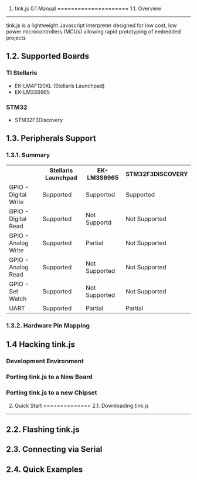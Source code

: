 1. tink.js 0.1 Manual
=====================
1.1. Overview
-------------
tink.js is a lightweight Javascript interpreter designed for low cost, low power
microcontrollers (MCUs) allowing rapid prototyping of embedded projects

1.2. Supported Boards
------------------------
### TI Stellaris ###
* EK-LM4F120XL (Stellaris Launchpad)
* EK-LM3S6965

### STM32 ###
* STM32F3Discovery

1.3. Peripherals Support
------------------------
### 1.3.1. Summary ###

<table class="table table-bordered table-condensed">
<tbody>
  <tr>
    <th></th>
    <th>Stellaris Launchpad</th>
    <th>EK-LM3S6965</th>
    <th>STM32F3DISCOVERY</th>
  </tr>
  <tr>
    <td>GPIO - Digital Write</td>
    <td>Supported</td>
    <td>Supported</td>
    <td>Supported</td>
  <tr>
  <tr>
    <td>GPIO - Digital Read</td>
    <td>Supported</td>
    <td>Not Supportd</td>
    <td>Not Supported</td>
  <tr>
  <tr>
    <td>GPIO - Analog Write</td>
    <td>Supported</td>
    <td>Partial</td>
    <td>Not Supported</td>
  <tr>
  <tr>
    <td>GPIO - Analog Read</td>
    <td>Supported</td>
    <td>Not Supported</td>
    <td>Not Supported</td>
  <tr>
  <tr>
    <td>GPIO - Set Watch</td>
    <td>Supported</td>
    <td>Not Supported</td>
    <td>Not Supported</td>
  <tr>
  <tr>
    <td>UART</td>
    <td>Supported</td>
    <td>Partial</td>
    <td>Partial</td>
  <tr>
  </tbody>
</table>

### 1.3.2. Hardware Pin Mapping ###

1.4 Hacking tink.js
-------------------
### Development Environment ###
### Porting tink.js to a New Board ###
### Porting tink.js to a new Chipset ###

2. Quick Start
==============
2.1. Downloading tink.js
------------------------
2.2. Flashing tink.js
---------------------
2.3. Connecting via Serial
--------------------------
2.4. Quick Examples
-------------------
